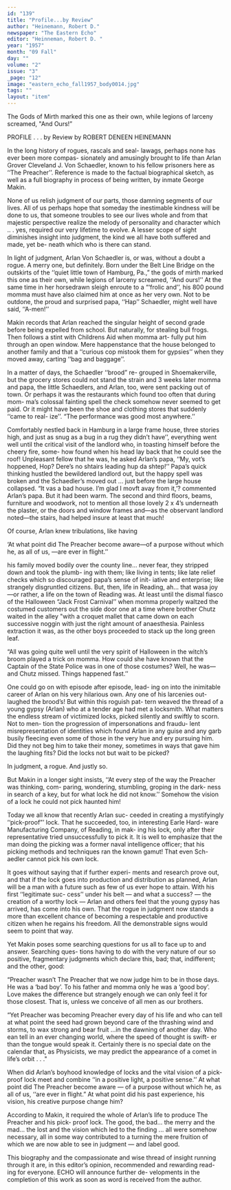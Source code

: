 ```yaml
---
id: "139"
title: "Profile...by Review"
author: "Heinemann, Robert D."
newspaper: "The Eastern Echo"
editor: "Heinneman, Robert D. "
year: "1957"
month: "09 Fall"
day: ""
volume: "2"
issue: "3"
_page: "12"
image: "eastern_echo_fall1957_body0014.jpg"
tags: ""
layout: "item"
---
```

The Gods of Mirth marked this one
as their own, while legions
of larceny screamed, "And Ours!”

PROFILE . . . by Review
by ROBERT DENEEN HEINEMANN

In the long history of rogues, rascals and seal-
lawags, perhaps none has ever been more compas-
sionately and amusingly brought to life than Arlan
Grover Cleveland J. Von Schaedler, known to his
fellow prisoners here as ‘‘The Preacher’’. Reference
is made to the factual biographical sketch, as well
as a full biography in process of being written, by
inmate George Makin.

None of us relish judgment of our parts, those
damning segments of our lives. All of us perhaps
hope that someday the inestimable kindness will be
done to us, that someone troubles to see our lives
whole and from that majestic perspective realize
the melody of personality and character which .. .
yes, required our very lifetime to evolve. A lesser
scope of sight diminishes insight into judgment, the
kind we all have both suffered and made, yet be-
neath which who is there can stand.

In light of judgment, Arlan Von Schaedler is,
or was, without a doubt a rogue. A merry one, but
definitely. Born under the Belt Line Bridge on the
outskirts of the ‘‘quiet little town of Hamburg, Pa.,”
the gods of mirth marked this one as their own,
while legions of larceny screamed, ‘‘And ours!’’
At the same time in her horsedrawn sleigh enroute
to a “‘frolic and’’, his 800 pound momma must have
also claimed him at once as her very own. Not to
be outdone, the proud and surprised papa, ‘‘Hap’’
Schaedler, might well have said, ‘‘A-men!’’

Makin records that Arlan reached the singular
height of second grade before being expelled from
school. But naturally, for stealing bull frogs. Then
follows a stint with Childrens Aid when momma art-
fully put him through an open window. Mere
happenstance that the house belonged to another
family and that a ‘‘curious cop mistook them for
gypsies’’ when they moved away, carting ‘‘bag and
baggage’’.

In a matter of days, the Schaedler ‘‘brood” re-
grouped in Shoemakerville, but the grocery stores
could not stand the strain and 3 weeks later momma
and papa, the little Schaedlers, and Arlan, too, were
sent packing out of town. Or perhaps it was the
restaurants which found too often that during mom-
ma’s colossal fainting spell the check somehow never
seemed to get paid. Or it might have been the shoe
and clothing stores that suddenly ‘‘came to real-
ize’’. “The performance was good most anywhere.’’

Comfortably nestled back in Hamburg in a
large frame house, three stories high, and just as
snug as a bug in a rug they didn’t have’’, everything
went well until the critical visit of the landlord
who, in toasting himself before the cheery fire, some-
how found when his head lay back that he could see
the roof! Unpleasant fellow that he was, he asked
Arlan’s papa, ‘‘My, vot’s hoppened, Hop? Dere’s
no shtairs leading hup da shtep!’’ Papa’s quick
thinking hustled the bewildered landlord out, but
the happy spell was broken and the Schaedler’s
moved out ... just before the large house collapsed.
“It vas a bad house. I’m glad I movft avay from
it,’? commented Arlan’s papa. But it had been
warm. The second and third floors, beams, furniture
and woodwork, not to mention all those lovely 2 x 4’s
underneath the plaster, or the doors and window
frames and—as the observant landlord noted—the
stairs, had helped insure at least that much!

Of course, Arlan knew tribulations, like having

‘At what point did The Preacher become aware—of a purpose without which he, as all of us,
—are ever in flight.’’

his family moved bodily over the county line...
never fear, they stripped down and took the plumb-
ing with them; like living in tents; like late relief
checks which so discouraged papa’s sense of init-
iative and enterprise; like strangely disgruntled
citizens. But, then, life in Reading, ah... that wasa
joy—or rather, a life on the town of Reading was.
At least until the dismal fiasco of the Halloween
“Jack Frost Carnival’’ when momma properly
waltzed the costumed customers out the side door
one at a time where brother Chutz waited in the
alley "with a croquet mallet that came down on
each successive noggin with just the right amount
of anaesthesia. Painless extraction it was, as the
other boys proceeded to stack up the long green leaf.

“All was going quite well until the very spirit
of Halloween in the witch’s broom played a trick
on momma. How could she have known that the
Captain of the State Police was in one of those
costumes? Well, he was—and Chutz missed.
Things happened fast.’’

One could go on with episode after episode, lead-
ing on into the inimitable career of Arlan on his
very hilarious own. Any one of his larcenies out-
laughed the brood’s! But within this roguish pat-
tern weaved the thread of a young gypsy (Arlan)
who at a tender age had met a locksmith. What
matters the endless stream of victimized locks,
picked silently and swiftly to scorn. Not to men-
tion the progression of impersonations and fraudu-
lent misrepresentation of identities which found
Arlan in any guise and any garb busily fleecing even
some of those in the very hue and ery pursuing him.
Did they not beg him to take their money, sometimes
in ways that gave him the laughing fits? Did the
locks not but wait to be picked?

In judgment, a rogue. And justly so.

But Makin in a longer sight insists, ‘‘At every
step of the way the Preacher was thinking, com-
paring, wondering, stumbling, groping in the dark-
ness in search of a key, but for what lock he did
not know.’’ Somehow the vision of a lock he could
not pick haunted him!

Today we all know that recently Arlan suc-
ceeded in creating a mystifyingly ‘‘pick-proof”’ lock.
That he succeeded, too, in interesting Earle Hard-
ware Manufacturing Company, of Reading, in mak-
ing his lock, only after their representative tried
unsuccessfully to pick it. It is well to emphasize
that the man doing the picking was a former naval
intelligence officer; that his picking methods and
techniques ran the known gamut! That even Sch-
aedler cannot pick his own lock.

It goes without saying that if further experi-
ments and research prove out, and that if the lock
goes into production and distribution as planned,
Arlan will be a man with a future such as few of us
ever hope to attain. With his first ‘‘legitimate suc-
cess’’ under his belt — and what a success? — the
creation of a worthy lock — Arlan and others feel
that the young gypsy has arrived, has come into his
own. That the rogue in judgment now stands a more
than excellent chance of becoming a respectable and
productive citizen when he regains his freedom. All
the demonstrable signs would seem to point that
way.

Yet Makin poses some searching questions for
us all to face up to and answer. Searching ques-
tions having to do with the very nature of our so
positive, fragmentary judgments which declare this,
bad; that, indifferent; and the other, good:

“Preacher wasn’t The Preacher that we now
judge him to be in those days. He was a ‘bad boy’.
To his father and momma only he was a ‘good boy’.
Love makes the difference but strangely enough we
can only feel it for those closest. That is, unless we
conceive of all men as our brothers.

“Yet Preacher was becoming Preacher every
day of his life and who can tell at what point the
seed had grown beyond care of the thrashing wind
and storms, to wax strong and bear fruit ...in the
dawning of another day. Who ean tell in an ever
changing world, where the speed of thought is swift-
er than the tongue would speak it. Certainly there is
no special date on the calendar that, as Physicists,
we may predict the appearance of a comet in life’s
orbit . . ."

When did Arlan’s boyhood knowledge of locks
and the vital vision of a pick-proof lock meet and
combine ‘‘in a positive light, a positive sense.’’ At
what point did The Preacher become aware — of
a purpose without which he, as all of us, ‘‘are ever in
flight.” At what point did his past experience, his
vision, his creative purpose change him?

According to Makin, it required the whole of
Arlan’s life to produce The Preacher and his pick-
proof lock. The good, the bad... the merry and the
mad... the lost and the vision which led to the
finding ... all were somehow necessary, all in some
way contributed to a turning the mere fruition of
which we are now able to see in judgment — and
label good.

This biography and the compassionate and wise
thread of insight running through it are, in this
editor’s opinion, recommended and rewarding read-
ing for everyone. ECHO will announce further de-
velopments in the completion of this work as soon
as word is received from the author.
